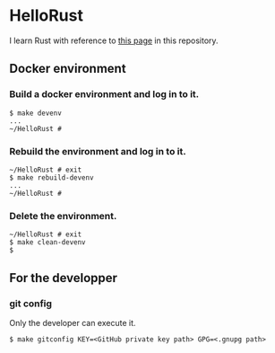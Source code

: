 # HelloRust

I learn Rust with reference to [this page](https://doc.rust-jp.rs/book-ja/) in this repository.

## Docker environment

### Build a docker environment and log in to it.

```
$ make devenv
...
~/HelloRust # 
```

### Rebuild the environment and log in to it.

```
~/HelloRust # exit
$ make rebuild-devenv
...
~/HelloRust # 
```

### Delete the environment.

```
~/HelloRust # exit
$ make clean-devenv
$
```
## For the developper

### git config

Only the developer can execute it.

```
$ make gitconfig KEY=<GitHub private key path> GPG=<.gnupg path>
```


